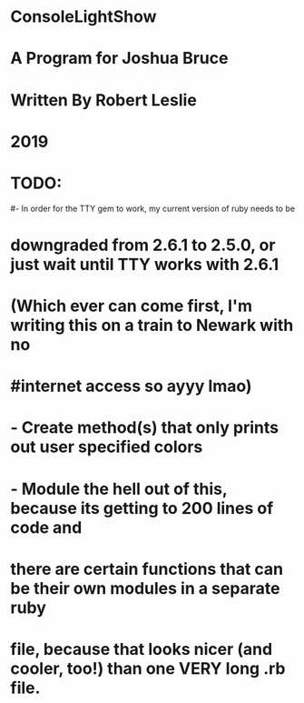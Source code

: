 # ConsoleLightShow
# A Program for Joshua Bruce
# Written By Robert Leslie
# 2019
#                                   TODO: 
#- In order for the TTY gem to work, my current version of ruby needs to be
# downgraded from 2.6.1 to 2.5.0, or just wait until TTY works with 2.6.1
# (Which ever can come first, I'm writing this on a train to Newark with no
# #internet access so ayyy lmao)
# - Create method(s) that only prints out user specified colors

# - Module the hell out of this, because its getting to 200 lines of code and 
# there are certain functions that can be their own modules in a separate ruby
# file, because that looks nicer (and cooler, too!) than one VERY long .rb file.
